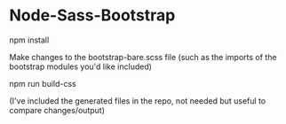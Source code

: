 # Node-Sass-Bootstrap

npm install

Make changes to the bootstrap-bare.scss file (such as the imports of the bootstrap modules you'd like included)

npm run build-css

(I've included the generated files in the repo, not needed but useful to compare changes/output)